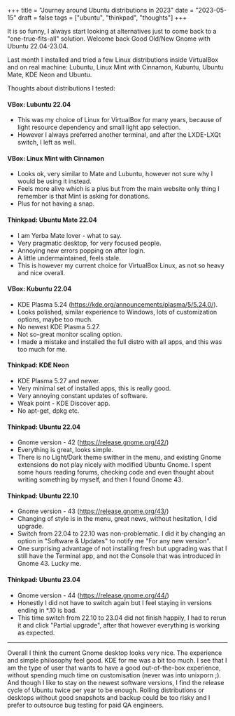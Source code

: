 +++
title = "Journey around Ubuntu distributions in 2023"
date = "2023-05-15"
draft = false
tags =  ["ubuntu", "thinkpad", "thoughts"]
+++

It is so funny, I always start looking at alternatives just to come back to a "one-true-fits-all" solution. Welcome back Good Old/New Gnome with Ubuntu 22.04-23.04.

<!--more-->

Last month I installed and tried a few Linux distributions inside VirtualBox and on real machine: Lubuntu, Linux Mint with Cinnamon, Kubuntu, Ubuntu Mate, KDE Neon and Ubuntu.

Thoughts about distributions I tested:

#### VBox: Lubuntu 22.04

* This was my choice of Linux for VirtualBox for many years, because of light resource dependency and small light app selection.
* However I always preferred another terminal, and after the LXDE-LXQt switch, I left as well.

#### VBox: Linux Mint with Cinnamon

* Looks ok, very similar to Mate and Lubuntu, however not sure why I would be using it instead.
* Feels more alive which is a plus but from the main website only thing I remember is that Mint is asking for donations.
* Plus for not having a snap.

#### Thinkpad: Ubuntu Mate 22.04

* I am Yerba Mate lover - what to say.
* Very pragmatic desktop, for very focused people.
* Annoying new errors popping on after login.
* A little undermaintained, feels stale.
* This is however my current choice for VirtualBox Linux, as not so heavy and nice overall.

#### VBox: Kubuntu 22.04

* KDE Plasma 5.24 (https://kde.org/announcements/plasma/5/5.24.0/).
* Looks polished, similar experience to Windows, lots of customization options, maybe too much.
* No newest KDE Plasma 5.27.
* Not so-great monitor scaling option.
* I made a mistake and installed the full distro with all apps, and this was too much for me. 

#### Thinkpad: KDE Neon

* KDE Plasma 5.27 and newer.
* Very minimal set of installed apps, this is really good.
* Very annoying constant updates of software.
* Weak point - KDE Discover app.
* No apt-get, dpkg etc.

#### Thinkpad: Ubuntu 22.04

* Gnome version - 42 (https://release.gnome.org/42/)
* Everything is great, looks simple.
* There is no Light/Dark theme swither in the menu, and existing Gnome extensions do not play nicely with modified Ubuntu Gnome. I spent some hours reading forums, checking code and even thought about writing something by myself, and then I found Gnome 43.

#### Thinkpad: Ubuntu 22.10

* Gnome version - 43 (https://release.gnome.org/43/)
* Changing of style is in the menu, great news, without hesitation, I did upgrade.
* Switch from 22.04 to 22.10 was non-problematic. I did it by changing an option in "Software & Updates" to notify me "For any new version".
* One surprising advantage of not installing fresh but upgrading was that I still have the Terminal app, and not the Console that was introduced in Gnome 43. Lucky me.     

#### Thinkpad: Ubuntu 23.04

* Gnome version - 44 (https://release.gnome.org/44/)
* Honestly I did not have to switch again but I feel staying in versions ending in *.10 is bad. 
* This time switch from 22.10 to 23.04 did not finish happily, I had to rerun it and click "Partial upgrade", after that however everything is working as expected.

---

Overall I think the current Gnome desktop looks very nice. The experience and simple philosophy feel good. KDE for me was a bit too much. I see that I am the type of user that wants to have a good out-of-the-box experience, without spending much time on customisation (never was into unixporn ;). And though I like to stay on the newest software versions, I find the release cycle of Ubuntu twice per year to be enough. Rolling distributions or desktops without good snapshots and backup could be too risky and I prefer to outsource bug testing for paid QA engineers.
